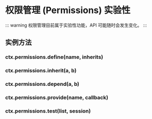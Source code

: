 # 权限管理 (Permissions) <badge type="warning">实验性</badge>

::: warning
权限管理目前属于实验性功能，API 可能随时会发生变化。
:::

## 实例方法

### ctx.permissions.define(name, inherits)

### ctx.permissions.inherit(a, b)

### ctx.permissions.depend(a, b)

### ctx.permissions.provide(name, callback)

### ctx.permissions.test(list, session)

